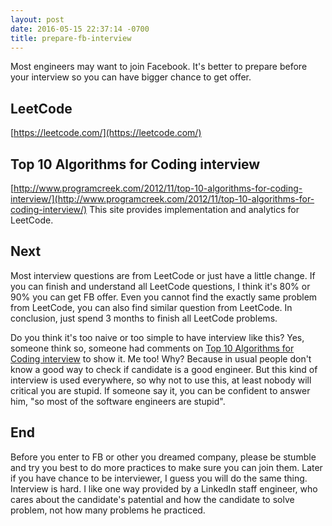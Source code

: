 ```yaml
---
layout: post
date: 2016-05-15 22:37:14 -0700
title: prepare-fb-interview
---
```

Most engineers may want to join Facebook. It's better to prepare before your interview so you can have bigger chance to get offer.

## LeetCode
[https://leetcode.com/](https://leetcode.com/)

## Top 10 Algorithms for Coding interview
[http://www.programcreek.com/2012/11/top-10-algorithms-for-coding-interview/](http://www.programcreek.com/2012/11/top-10-algorithms-for-coding-interview/) This site provides implementation and analytics for LeetCode.

## Next
Most interview questions are from LeetCode or just have a little change. If you can finish and understand all LeetCode questions, I think it's 80% or 90% you can get FB offer. Even you cannot find the exactly same problem from LeetCode, you can also find similar question from LeetCode. In conclusion, just spend 3 months to finish all LeetCode problems.

Do you think it's too naive or too simple to have interview like this? Yes, someone think so, someone had comments on [Top 10 Algorithms for Coding interview](http://www.programcreek.com/2012/11/top-10-algorithms-for-coding-interview/) to show it. Me too! Why? Because in usual people don't know a good way to check if candidate is a good engineer. But this kind of interview is used everywhere, so why not to use this, at least nobody will critical you are stupid. If someone say it, you can be confident to answer him, "so most of the software engineers are stupid".

## End
Before you enter to FB or other you dreamed company, please be stumble and try you best to do more practices to make sure you can join them. Later if you have chance to be interviewer, I guess you will do the same thing. Interview is hard. I like one way provided by a LinkedIn staff engineer, who cares about the candidate's patential and how the candidate to solve problem, not how many problems he practiced.

